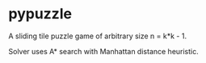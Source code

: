 # pypuzzle
A sliding tile puzzle game of arbitrary size n = k\*k - 1.

Solver uses A* search with Manhattan distance heuristic.